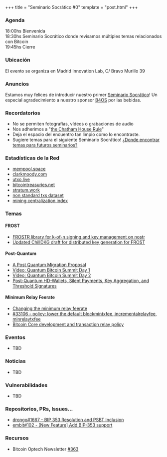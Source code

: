 +++
title = "Seminario Socrático #0"
template = "post.html"
+++

### Agenda

18:00hs Bienvenida\
18:30hs Seminario Socrático donde revisamos múltiples temas relacionados con Bitcoin\
19:45hs Cierre

### Ubicación

El evento se organiza en Madrid Innovation Lab, C/ Bravo Murillo 39 

### Anuncios

Estamos muy felices de introducir nuestro primer [Seminario Socrático](/about)!
Un especial agradecimiento a nuestro sponsor [B4OS](https://www.libreriadesatoshi.com/b4os) por las bebidas.

### Recordatorios

- No se permiten fotografías, vídeos o grabaciones de audio
- Nos adherimos a "[the Chatham House Rule](https://www.chathamhouse.org/about-us/chatham-house-rule)"
- Deja el espacio del encuentro tan limpio como lo encontraste.
- Sugiere temas para el siguiente Seminario Socrático! [¿Donde encontrar temas para futuros seminarios?](/about/find-topics)

### Estadísticas de la Red
- [mempool.space](https://mempool.space/)
- [clarkmoody.com](https://bitcoin.clarkmoody.com/dashboard/)
- [utxo.live](https://utxo.live/)
- [bitcointreasuries.net](https://bitcointreasuries.net/)
- [stratum.work](https://stratum.work/)
- [non standard txs dataset](https://bitcoin-data.github.io/non-standard-transactions/)
- [mining centralization index](https://mainnet.observer/charts/mining-pools-centralization-index-with-proxy-pools/?c)

### Temas

#### FROST
- [FROSTR library for k-of-n signing and key management on nostr](https://bitcoinops.org/en/newsletters/2025/03/21/#frostr-protocol-announced)
- [Updated ChillDKG draft for distributed key generation for FROST](https://bitcoinops.org/en/newsletters/2025/01/03/#updated-chilldkg-draft)

#### Post-Quantum
- [A Post Quantum Migration Proposal](https://groups.google.com/g/bitcoindev/c/uEaf4bj07rE)
- [Video: Quantum Bitcoin Summit Day 1](https://www.youtube.com/watch?v=GeUdu4hrBPI)
- [Video: Quantum Bitcoin Summit Day 2](https://www.youtube.com/watch?v=feMWrdJnLak)
- [Post-Quantum HD-Wallets, Silent Payments, Key Aggregation, and Threshold Signatures](https://delvingbitcoin.org/t/post-quantum-hd-wallets-silent-payments-key-aggregation-and-threshold-signatures/1854)

#### Minimum Relay Feerate
- [Changing the minimum relay feerate](https://delvingbitcoin.org/t/changing-the-minimum-relay-feerate/1886)
- [#33106 - policy: lower the default blockmintxfee, incrementalrelayfee, minrelaytxfee](https://github.com/bitcoin/bitcoin/pull/33106)
- [Bitcoin Core development and transaction relay policy](https://bitcoincore.org/en/2025/06/06/relay-statement/)

### Eventos
- TBD

### Noticias
- TBD

### Vulnerabilidades
- TBD

### Repositorios, PRs, Issues...
- [drongo#1667 - BIP 353 Resolution and PSBT Inclusion](https://github.com/sparrowwallet/sparrow/issues/1667)
- [embit#102 - [New Feature] Add BIP-353 support](https://github.com/diybitcoinhardware/embit/pull/102)

### Recursos
- Bitcoin Optech Newsletter [#363](https://bitcoinops.org/en/newsletters/2025/07/18/)
